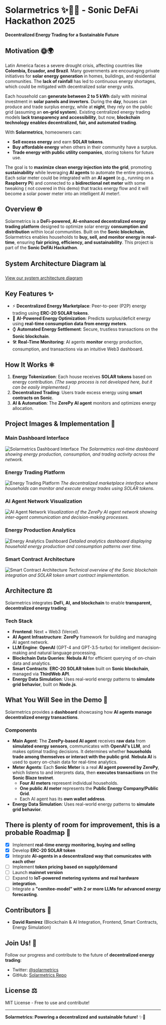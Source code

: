 # Solarmetrics ✨🏡🌌 - Sonic DeFAi Hackathon 2025

**Decentralized Energy Trading for a Sustainable Future**

## Motivation 🌞🌍
Latin America faces a severe drought crisis, affecting countries like **Colombia, Ecuador, and Brazil**. Many governments are encouraging private initiatives for **solar energy generation** in homes, buildings, and residential communities. The **lack of rainfall** has led to continuous energy shortages, which could be mitigated with decentralized solar energy units.

Each household can **generate between 2 to 5 kWh** daily with minimal investment in **solar panels and inverters**. During the **day**, houses can produce and trade surplus energy, while at **night**, they rely on the public grid (assuming an **on-grid system**). Existing centralized energy trading models **lack transparency and accessibility**, but now, **blockchain technology enables decentralized, fair, and automated trading**.

With **Solarmetrics**, homeowners can:
- **Sell excess energy** and earn **SOLAR tokens**.
- **Buy affordable energy** when others in their community have a surplus.
- **Trade energy with public utility companies**, storing tokens for future use.

The goal is to **maximize clean energy injection into the grid**, promoting **sustainability** while leveraging **AI agents** to automate the entire process. Each solar meter could be integrated with an **AI agent** (e.g., running on a **Raspberry Pi**) and connected to a **bidirectional net meter** with some tweaking ( not covered in this demo)  that tracks energy flow and it will become a solar power meter into an intelligent AI meter!.

## Overview 🌐
Solarmetrics is a **DeFi-powered, AI-enhanced decentralized energy trading platform** designed to optimize solar energy **consumption and distribution** within local communities. Built on the **Sonic blockchain**, Solarmetrics enables households to **buy, sell, and monitor energy in real-time**, ensuring **fair pricing, efficiency, and sustainability**. This project is part of the **Sonic DeFAi Hackathon**.

## System Architecture Diagram 📊
[View our system architecture diagram](https://excalidraw.com/#json=KvqR5Zp6o7EIWcVWYvVAP,xqbENKX0M9ZD5B0GPEtgmQ)

## Key Features ✨
- ⚡ **Decentralized Energy Marketplace**: Peer-to-peer (P2P) energy trading using **ERC-20 SOLAR tokens**.
- 🔄 **AI-Powered Energy Optimization**: Predicts surplus/deficit energy using **real-time consumption data from energy meters**.
- ⌚ **Automated Energy Settlement**: Secure, trustless transactions on the **Sonic blockchain**.
- 🛠 **Real-Time Monitoring**: AI agents **monitor** energy production, consumption, and transactions via an intuitive Web3 dashboard.

## How It Works ⚛
1. **Energy Tokenization**: Each house receives **SOLAR tokens** based on energy contribution. *(The swap process is not developed here, but it can be easily implemented.)*
2. **Decentralized Trading**: Users trade excess energy using **smart contracts on Sonic**.
3. **AI & Automation**: The **ZerePy AI agent** monitors and optimizes energy allocation.

## Project Images & Implementation 📸
### Main Dashboard Interface
![Solarmetrics Dashboard Interface](https://i.ibb.co/TDskyDrk/Whats-App-Image-2025-03-09-at-15-57-22.jpg)
*The Solarmetrics real-time dashboard showing energy production, consumption, and trading activity across the network.*

### Energy Trading Platform
![Energy Trading Platform](https://i.ibb.co/RTyPVRkQ/Whats-App-Image-2025-03-09-at-15-59-51.jpg)
*The decentralized marketplace interface where households can monitor and execute energy trades using SOLAR tokens.*

### AI Agent Network Visualization
![AI Agent Network](https://i.ibb.co/j2zPyTg/Whats-App-Image-2025-03-09-at-15-58-13.jpg)
*Visualization of the ZerePy AI agent network showing inter-agent communication and decision-making processes.*

### Energy Production Analytics
![Energy Analytics Dashboard](https://i.ibb.co/ch9S9yHn/Whats-App-Image-2025-03-09-at-15-57-56.jpg)
*Detailed analytics dashboard displaying household energy production and consumption patterns over time.*

### Smart Contract Architecture
![Smart Contract Architecture](https://i.ibb.co/nM8S6sD6/Whats-App-Image-2025-03-09-at-15-57-41.jpg)
*Technical overview of the Sonic blockchain integration and SOLAR token smart contract implementation.*

## Architecture ⚖️
Solarmetrics integrates **DeFi, AI, and blockchain** to enable **transparent, decentralized energy trading**:

### Tech Stack
- **Frontend**: Next + Web3 (Vercel).
- **AI Agent Infrastructure**: **ZerePy** framework for building and managing AI agent network.
- **LLM Engine**: **OpenAI** (GPT-4 and GPT-3.5-turbo) for intelligent decision-making and natural language processing.
- **Blockchain Data Queries**: **Nebula AI** for efficient querying of on-chain data and analytics.
- **Smart Contracts**: **ERC-20 SOLAR token** built on **Sonic blockchain**, managed via **ThirdWeb API**.
- **Energy Data Simulation**: Uses real-world energy patterns to **simulate grid behavior**, built on **Node.js**.

## What You Will See in the Demo 🎥
Solarmetrics provides a **dashboard** showcasing how **AI agents manage decentralized energy transactions**.

### Components
- **Main Agent**: The **ZerePy-based AI agent** receives **raw data** from **simulated energy sensors**, communicates with **OpenAI's LLM**, and makes optimal trading decisions. It determines whether **households trade among themselves or interact with the public grid**. **Nebula AI** is used to query on-chain data for real-time analytics.
- **Meter Agents**: Each **Sonic Meter** is a real **AI agent powered by ZerePy**, which listens to and interprets data, then **executes transactions** on the **Sonic Blaze testnet**.
  - **Four AI meters** represent individual households.
  - **One public AI meter** represents the **Public Energy Company/Public Grid**.
  - Each AI agent has its **own wallet address**.
- **Energy Data Simulation**: Uses real-world energy patterns to **simulate grid behavior**.

## There is plenty of room for improvement, this is a probable Roadmap 👀
- [x] Implement **real-time energy monitoring, buying and selling**
- [x] Develop **ERC-20 SOLAR token**
- [x] Integrate **AI-agents in a descentralized way that comunicates with each other**
- [ ] Implement **token pricing based on supply/demand**
- [ ] Launch **mainnet version**
- [ ] Expand to **IoT-powered metering systems and real hardware integration**.
- [ ] Integrate a **"comitee-model" with 2 or more LLMs for advanced energy forecasting**.

## Contributors 💪
- **David Ramirez** (Blockchain & AI Integration, Frontend, Smart Contracts, Energy Simulation)

## Join Us! 🌟
Follow our progress and contribute to the future of **decentralized energy trading**:
- Twitter: [@solarmetrics](https://twitter.com/solarmetrics)
- GitHub: [Solarmetrics Repo](https://github.com/your-repo/solar-git)

## License ⚖️
MIT License - Free to use and contribute!

---
**Solarmetrics: Powering a decentralized and sustainable future!** ✨🚀
